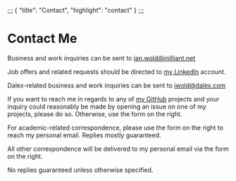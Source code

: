 ;;;
{
	"title": "Contact",
	"highlight": "contact"
}
;;;

# Contact Me

Business and work inquiries can be sent to [ian.wold@inilliant.net][2]

Job offers and related requests should be directed to [my LinkedIn](https://www.linkedin.com/in/ianwold/) account.

Dalex-related business and work inquiries can be sent to [iwold@dalex.com][1]

If you want to reach me in regards to any of [my GitHub](www.github.com/IanWold) projects and your inquiry could reasonably be made by opening an issue on one of my projects, please do so. Otherwise, use the form on the right.

For academic-related correspondence, please use the form on the right to reach my personal email. Replies mostly guaranteed.

All other correspondence will be delivered to my personal email via the form on the right.

No replies guaranteed unless otherwise specified.

[2]: mailto:ian.wold@inilliant.net
[1]: mailto:iwold@dalex.com
